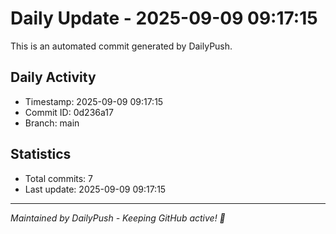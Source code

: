 # Daily Update - 2025-09-09 09:17:15

This is an automated commit generated by DailyPush.

## Daily Activity
- Timestamp: 2025-09-09 09:17:15
- Commit ID: 0d236a17
- Branch: main

## Statistics
- Total commits: 7
- Last update: 2025-09-09 09:17:15

---
*Maintained by DailyPush - Keeping GitHub active! 🚀*

